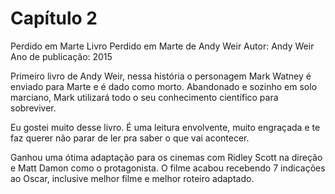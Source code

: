 # Capítulo 2 

Perdido em Marte
Livro Perdido em Marte de Andy Weir
Autor: Andy Weir
Ano de publicação: 2015

Primeiro livro de Andy Weir, nessa história o personagem Mark Watney é enviado para Marte e é dado como morto. Abandonado e sozinho em solo marciano, Mark utilizará todo o seu conhecimento científico para sobreviver.

Eu gostei muito desse livro. É uma leitura envolvente, muito engraçada e te faz querer não parar de ler pra saber o que vai acontecer.

Ganhou uma ótima adaptação para os cinemas com Ridley Scott na direção e Matt Damon como o protagonista. O filme acabou recebendo 7 indicações ao Oscar, inclusive melhor filme e melhor roteiro adaptado.